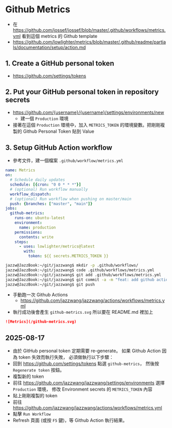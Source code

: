 # Github Metrics

- 在 https://github.com/jossef/jossef/blob/master/.github/workflows/metrics.yml 看到這個 metrics 的 Github template
- https://github.com/lowlighter/metrics/blob/master/.github/readme/partials/documentation/setup/action.md

## 1️. Create a GitHub personal token

- https://github.com/settings/tokens

## 2. Put your GitHub personal token in repository secrets

- https://github.com/{username}/{username}/settings/environments/new
  - 建一個 `Production` 環境
- 接著在這個 `Production` 環境中，加入 `METRICS_TOKEN` 的環境變數。把剛剛複製的 Github Personal Token 貼到 Value

## 3. Setup GitHub Action workflow

- 參考文件，建一個檔案 `.github/workflow/metrics.yml`
```yaml
name: Metrics
on:
  # Schedule daily updates
  schedule: [{cron: "0 0 * * *"}]
  # (optional) Run workflow manually
  workflow_dispatch:
  # (optional) Run workflow when pushing on master/main
  push: {branches: ["master", "main"]}
jobs:
  github-metrics:
    runs-on: ubuntu-latest
    environment: 
      name: production
    permissions:
      contents: write
    steps:
      - uses: lowlighter/metrics@latest
        with:
          token: ${{ secrets.METRICS_TOKEN }}
```
```bash
jazzw@JazzBook:~/git/jazzwang$ mkdir -p .github/workflows/
jazzw@JazzBook:~/git/jazzwang$ code .github/workflows/metrics.yml
jazzw@JazzBook:~/git/jazzwang$ git add .github/workflows/metrics.yml
jazzw@JazzBook:~/git/jazzwang$ git commit -a -m "feat: add github action to generate github metrics."
jazzw@JazzBook:~/git/jazzwang$ git push
```
- 手動跑一次 Github Actions
  - https://github.com/jazzwang/jazzwang/actions/workflows/metrics.yml
- 執行成功後會產生 `github-metrics.svg` 所以要在 README.md 裡加上
```markdown
![Metrics](/github-metrics.svg)
```

## 2025-08-17

- 由於 GitHub personal token 定期需要 re-generate。
  如果 Github Action 因為 token 失效而執行失敗，
  必須做執行以下步驟：
- 回到 https://github.com/settings/tokens 點選 `github-metrics`，
  然後按 `Regenerate token` 按鈕。
- 複製新的 token
- 前往 https://github.com/jazzwang/jazzwang/settings/environments 
  選擇 `Production` 環境，
  修改 Environment secrets 的 `METRICS_TOKEN` 內容
- 貼上剛剛複製的 token
- 前往 https://github.com/jazzwang/jazzwang/actions/workflows/metrics.yml
- 點擊 `Run Workflow`
- Refresh 頁面 (或按 `F5` 鍵)，等 Github Action 執行結果。
